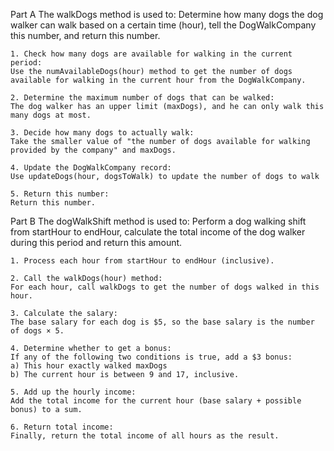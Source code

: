Part A
The walkDogs method is used to:
Determine how many dogs the dog walker can walk based on a certain time (hour), tell the DogWalkCompany this number, and return this number.

    1. Check how many dogs are available for walking in the current period:
    Use the numAvailableDogs(hour) method to get the number of dogs available for walking in the current hour from the DogWalkCompany.
    
    2. Determine the maximum number of dogs that can be walked:
    The dog walker has an upper limit (maxDogs), and he can only walk this many dogs at most.
    
    3. Decide how many dogs to actually walk:
    Take the smaller value of "the number of dogs available for walking provided by the company" and maxDogs.
    
    4. Update the DogWalkCompany record:
    Use updateDogs(hour, dogsToWalk) to update the number of dogs to walk
    
    5. Return this number:
    Return this number.


Part B
The dogWalkShift method is used to:
Perform a dog walking shift from startHour to endHour, calculate the total income of the dog walker during this period and return this amount.

    1. Process each hour from startHour to endHour (inclusive).
    
    2. Call the walkDogs(hour) method:
    For each hour, call walkDogs to get the number of dogs walked in this hour.
    
    3. Calculate the salary:
    The base salary for each dog is $5, so the base salary is the number of dogs × 5.
    
    4. Determine whether to get a bonus:
    If any of the following two conditions is true, add a $3 bonus:
    a) This hour exactly walked maxDogs
    b) The current hour is between 9 and 17, inclusive.
    
    5. Add up the hourly income:
    Add the total income for the current hour (base salary + possible bonus) to a sum.
    
    6. Return total income:
    Finally, return the total income of all hours as the result.
